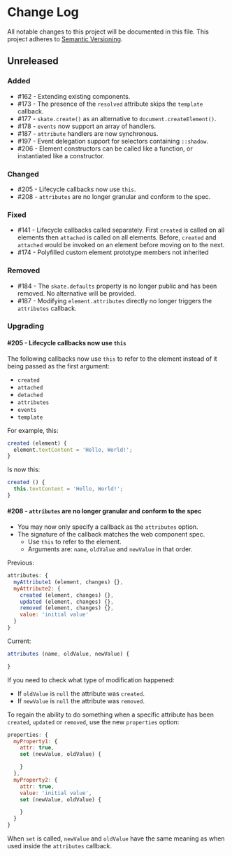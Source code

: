 # Change Log

All notable changes to this project will be documented in this file.
This project adheres to [Semantic Versioning](http://semver.org/).

## Unreleased

### Added

- #162 - Extending existing components.
- #173 - The presence of the `resolved` attribute skips the `template` callback.
- #177 - `skate.create()` as an alternative to `document.createElement()`.
- #178 - `events` now support an array of handlers.
- #187 - `attribute` handlers are now synchronous.
- #197 - Event delegation support for selectors containing `::shadow`.
- #206 - Element constructors can be called like a function, or instantiated like a constructor.

### Changed

- #205 - Lifecycle callbacks now use `this`.
- #208 - `attributes` are no longer granular and conform to the spec.

### Fixed

- #141 - Lifecycle callbacks called separately. First `created` is called on all elements then `attached` is called on all elements. Before, `created` and `attached` would be invoked on an element before moving on to the next.
- #174 - Polyfilled custom element prototype members not inherited

### Removed

- #184 - The `skate.defaults` property is no longer public and has been removed. No alternative will be provided.
- #187 - Modifying `element.attributes` directly no longer triggers the `attributes` callback.

### Upgrading

#### #205 - Lifecycle callbacks now use `this`

The following callbacks now use `this` to refer to the element instead of it being passed as the first argument:

- `created`
- `attached`
- `detached`
- `attributes`
- `events`
- `template`

For example, this:

```js
created (element) {
  element.textContent = 'Hello, World!';
}
```

Is now this:

```js
created () {
  this.textContent = 'Hello, World!';
}
```

####  #208 - `attributes` are no longer granular and conform to the spec

- You may now only specify a callback as the `attributes` option.
- The signature of the callback matches the web component spec.
  - Use `this` to refer to the element.
  - Arguments are: `name`, `oldValue` and `newValue` in that order.

Previous:

```js
attributes: {
  myAttribute1 (element, changes) {},
  myAttribute2: {
    created (element, changes) {},
    updated (element, changes) {},
    removed (element, changes) {},
    value: 'initial value'
  }
}
```

Current:

```js
attributes (name, oldValue, newValue) {

}
```

If you need to check what type of modification happened:

- If `oldValue` is `null` the attribute was `created`.
- If `newValue` is `null` the attribute was `removed`.

To regain the ability to do something when a specific attribute has been `created`, `updated` or `removed`, use the new `properties` option:

```js
properties: {
  myProperty1: {
    attr: true,
    set (newValue, oldValue) {

    }
  },
  myProperty2: {
    attr: true,
    value: 'initial value',
    set (newValue, oldValue) {

    }
  }
}
```

When `set` is called, `newValue` and `oldValue` have the same meaning as when used inside the `attributes` callback.
